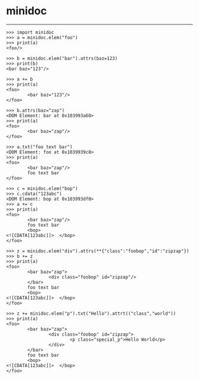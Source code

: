 # minidoc
---

    >>> import minidoc
    >>> a = minidoc.elem("foo")
    >>> print(a)
    <foo/>

    >>> b = minidoc.elem("bar").attrs(baz=123)
    >>> print(b)
    <bar baz="123"/>

    >>> a += b
    >>> print(a)
    <foo>
            <bar baz="123"/>
    </foo>

    >>> b.attrs(baz="zap")
    <DOM Element: bar at 0x103993a60>
    >>> print(a)
    <foo>
            <bar baz="zap"/>
    </foo>

    >>> a.txt("foo text bar")
    <DOM Element: foo at 0x1039939c8>
    >>> print(a)
    <foo>
            <bar baz="zap"/>
            foo text bar
    </foo>

    >>> c = minidoc.elem("bop")
    >>> c.cdata("123abc")
    <DOM Element: bop at 0x103993df0>
    >>> a += c
    >>> print(a)
    <foo>
            <bar baz="zap"/>
            foo text bar
            <bop>
    <![CDATA[123abc]]>	</bop>
    </foo>

    >>> z = minidoc.elem("div").attrs(**{"class":"foobop","id":"zipzap"})
    >>> b += z
    >>> print(a)
    <foo>
            <bar baz="zap">
                    <div class="foobop" id="zipzap"/>
            </bar>
            foo text bar
            <bop>
    <![CDATA[123abc]]>	</bop>
    </foo>

    >>> z += minidoc.elem("p").txt("Hello").attrt(("class","world"))
    >>> print(a)
    <foo>
            <bar baz="zap">
                    <div class="foobop" id="zipzap">
                            <p class="special_p">Hello World</p>
                    </div>
            </bar>
            foo text bar
            <bop>
    <![CDATA[123abc]]>	</bop>
    </foo>

